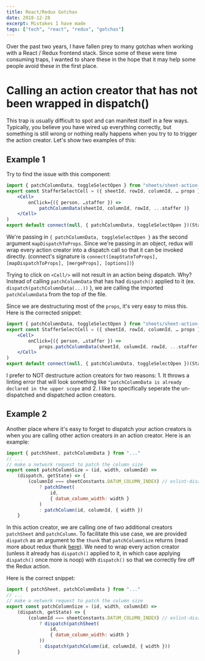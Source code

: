 ```yaml
---
title: React/Redux Gotchas
date: 2018-12-28
excerpt: Mistakes I have made
tags: ["tech", "react", "redux", "gotchas"]
---
```


Over the past two years, I have fallen prey to many gotchas when working with a React / Redux frontend stack. Since some of these were time consuming traps, I wanted to share these in the hope that it may help some people avoid these in the first place.


# Calling an action creator that has not been wrapped in dispatch()

This trap is usually difficult to spot and can manifest itself in a few ways. Typically, you believe you have wired up everything correctly, but something is still wrong or nothing really happens when you try to to trigger the action creator. Let's show two examples of this:


## Example 1

Try to find the issue with this component:

``` jsx
import { patchColumnData, toggleSelectOpen } from "sheets/sheet-action-creators"
export const StafferSelectCell = ({ sheetId, rowId, columnId, … props }) => (
    <Cell>
        onClick={({ person, …staffer }) =>
            patchColumnData(sheetId, columnId, rowId, ...staffer )}
    </Cell>
)
export default connect(null, { patchColumnData, toggleSelectOpen })(StafferSelectCell)
```

We're passing in `{ patchColumnData, toggleSelectOpen }` as the second argument `mapDispatchToProps`. Since we're passing in an object, redux will wrap every action creator into a dispatch call so that it can be invoked directly.
(connect's signature is `connect([mapStateToProps], [mapDispatchToProps], [mergeProps], [options])`)

Trying to click on `<Cell/>` will not result in an action being dispatch. Why? Instead of calling `patchColumnData` that has had `dispatch()` applied to it (ex. `dispatch(patchColumnData(...))` ),
we are calling the imported `patchColumnData` from the top of the file.

Since we are destructuring most of the `props`, it's very easy to miss this. Here is the corrected snippet:

``` jsx
import { patchColumnData, toggleSelectOpen } from "sheets/sheet-action-creators"
export const StafferSelectCell = ({ sheetId, rowId, columnId, … props }) => (
    <Cell>
        onClick={({ person, …staffer }) =>
            props.patchColumnData(sheetId, columnId, rowId, ...staffer )}
    </Cell>
)
export default connect(null, { patchColumnData, toggleSelectOpen })(StafferSelectCell)
```

I prefer to NOT destructure action creators for two reasons: 1. It throws a linting error that will look something like `"patchColumnData is already declared in the upper scope` and 2. I like to specifically seperate the un-dispatched and dispatched action creators.

## Example 2

Another place where it's easy to forget to dispatch your action creators is when you are calling other action creators in an action creator. Here is an example:

``` javascript
import { patchSheet, patchColumnData } from "..."
// ...
// make a network request to patch the column size
export const patchColumnSize = (id, width, columnId) =>
    (dispatch, getState) => {
        (columnId === sheetConstants.DATUM_COLUMN_INDEX) // eslint-disable-line no-unused-expressions
            ? patchSheet(
                id,
                { datum_column_width: width }
            )
            : patchColumn(id, columnId, { width })
    }
```

In this action creator, we are calling one of two additional creators `patchSheet` and `patchColumn`. To facilitate this use case, we are provided `dispatch` as an argument to the `thunk` that `patchColumnSize` returns (read more about redux thunk [here](https://github.com/reduxjs/redux-thunk)). We need to wrap every action creator (unless it already has `dispatch()` applied to it, in which case applying `dispatch()` once more is noop) with `dispatch()` so that we correctly fire off the Redux action.


Here is the correct snippet:

``` javascript
import { patchSheet, patchColumnData } from "..."
// ...
// make a network request to patch the column size
export const patchColumnSize = (id, width, columnId) =>
    (dispatch, getState) => {
        (columnId === sheetConstants.DATUM_COLUMN_INDEX) // eslint-disable-line no-unused-expressions
            ? dispatch(patchSheet(
                id,
                { datum_column_width: width }
            ))
            : dispatch(patchColumn(id, columnId, { width }))
    }
```
